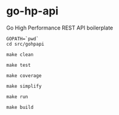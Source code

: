 go-hp-api
=========

Go High Performance REST API boilerplate

    GOPATH=`pwd`
    cd src/gohpapi
    
    make clean

    make test

    make coverage

    make simplify

    make run

    make build
